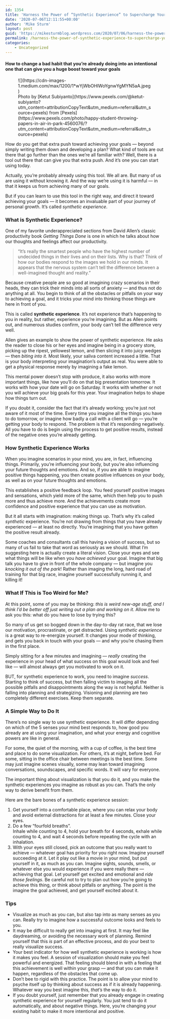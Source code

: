 ```yaml
---
id: 1354
title: 'Harness the Power of “Synthetic Experience” to Supercharge Your Growth'
date: '2020-07-06T12:11:55+00:00'
author: 'Mike Sturm'
layout: post
guid: 'https://mikesturmblog.wordpress.com/2020/07/06/harness-the-power-of-synthetic-experience-to-supercharge-your-growth/'
permalink: /harness-the-power-of-synthetic-experience-to-supercharge-your-growth/
categories:
    - Uncategorized
---
```


#### How to change a bad habit that you’re already doing into an intentional one that can give you a huge boost toward your goals

<figure class="wp-caption">![](https://cdn-images-1.medium.com/max/1200/1*wYjWbOHlWoYgnwYgMYN5aA.jpeg)<figcaption class="wp-caption-text">Photo by [Ketut Subiyanto](https://www.pexels.com/@ketut-subiyanto?utm_content=attributionCopyText&utm_medium=referral&utm_source=pexels) from [Pexels](https://www.pexels.com/photo/happy-student-throwing-papers-in-air-in-park-4560076/?utm_content=attributionCopyText&utm_medium=referral&utm_source=pexels)</figcaption></figure>How do you get that extra push toward achieving your goals — beyond simply writing them down and developing a plan? What kind of tools are out there that go further than the ones we’re all familiar with? Well, there is a tool out there that can give you that extra push. And it’s one you can start using today.

Actually, you’re probably already using this tool. We all are. But many of us are using it without knowing it. And the way we’re using it is harmful — in that it keeps us from achieving many of our goals.

But if you can learn to use this tool in the right way, and direct it toward achieving your goals — it becomes an invaluable part of your journey of personal growth. It’s called *synthetic experience*.

### What is Synthetic Experience?

One of my favorite underappreciated sections from David Allen’s classic productivity book *Getting Things Done* is one in which he talks about how our thoughts and feelings affect our productivity.

> “It’s really the smartest people who have the highest number of undecided things in their lives and on their lists. Why is that? Think of how our bodies respond to the images we hold in our minds. It appears that the nervous system can’t tell the difference between a well-imagined thought and reality.”

Because creative people are so good at imagining crazy scenarios in their heads, they can trick their minds into all sorts of anxiety — and thus not do anything at all. You begin to think of all the obstacles or pitfalls on your way to achieving a goal, and it tricks your mind into thinking those things are here in front of you.

This is called **synthetic experience**. It’s not experience that’s happening to you in reality, but rather, experience you’re imagining. But as Allen points out, and numerous studies confirm, your body can’t tell the difference very well.

Allen gives an example to show the power of synthetic experience. He asks the reader to close his or her eyes and imagine being in a grocery store, picking up the ripest, yellowest lemon, and then slicing it into juicy wedges — then *biting into it.* Most likely, your saliva content increased a little. That is your body interpreting your imagination’s output as real. You were able to get a physical response merely by imagining a fake lemon.

This mental power doesn’t stop with produce, it also works with more important things, like how you’ll do on that big presentation tomorrow. It works with how your date will go on Saturday. It works with whether or not you will achieve your big goals for this year. Your imagination helps to shape how things turn out.

If you doubt it, consider the fact that it’s already working; you’re just not aware of it most of the time. Every time you imagine all the things you have to do tomorrow, or imagine how badly a call with a client will go — you’re getting your body to respond. The problem is that it’s responding negatively. All you have to do is begin using the process to get positive results, instead of the negative ones you’re already getting.

### How Synthetic Experience Works

When you imagine scenarios in your mind, you are, in fact, influencing things. Primarily, you’re influencing your body, but you’re also influencing your future thoughts and emotions. And so, if you are able to imagine positive things happening, you then create positive influences on your body, as well as on your future thoughts and emotions.

This establishes a positive feedback loop. You feed yourself positive images and sensations, which yield more of the same, which then help you to push more and thus achieve more. And the achievements create more confidence and positive experience that you can use as motivation.

But it all starts with imagination: making things up. That’s why it’s called *synthetic* experience. You’re not drawing from things that you have already experienced — at least no directly. You’re imagining that you have gotten the positive result already.

Some coaches and consultants call this having a vision of success, but so many of us fail to take that word as seriously as we should. What I’m suggesting here is actually create a literal vision. Close your eyes and see what things will be like when you *have achieved* your goal. Imagine that big talk you have to give in front of the whole company — but imagine you *knocking it out of the park*! Rather than imaging the long, hard road of training for that big race, imagine yourself successfully running it, and killing it!

### What If This is Too Weird for Me?

At this point, some of you may be thinking: *this is weird new-age stuff, and I think I’d be better off just writing out a plan and working on it*. Allow me to ask you this: what do you have to lose by trying this?

So many of us get so bogged down in the day-to-day rat race, that we lose our motivation, procrastinate, or get distracted. Using *synthetic experience* is a great way to re-energize yourself. It changes your mode of thinking, and gets you back in touch with your goals — and why you’re chasing them in the first place.

Simply sitting for a few minutes and imagining — *really* creating the experience in your head of what success on this goal would look and feel like — will almost always get you motivated to work on it.

BUT, for synthetic experience to work, you need to imagine *success*. Starting to think of success, but then falling victim to imaging all the possible pitfalls and disappointments along the way is not helpful. Neither is falling into planning and strategizing. Visioning and planning are two completely different exercises. Keep them separate.

### A Simple Way to Do It

There’s no single way to use synthetic experience. It will differ depending on which of the 5 senses your mind best responds to, how good you already are at using your imagination, and what your energy and cognitive powers are like in general.

For some, the quiet of the morning, with a cup of coffee, is the best time and place to do some visualization. For others, it’s at night, before bed. For some, sitting in the office chair between meetings is the best time. Some may just imagine scenes visually, some may lean toward imagining conversations, soundscapes, and specific words. It will vary for everyone.

The important thing about visualization is that you do it, and you make the synthetic experiences you imagine as robust as you can. That’s the only way to derive benefit from them.

Here are the bare bones of a synthetic experience session:

1. Get yourself into a comfortable place, where you can relax your body and avoid external distractions for at least a few minutes. Close your eyes.
2. Do a few “fourfold breaths”.   
    Inhale while counting to 4, hold your breath for 4 seconds, exhale while counting to 4, and wait 4 seconds before repeating the cycle with an inhalation.
3. With your eyes still closed, pick an outcome that you really want to achieve — whatever goal has priority for you right now. Imagine yourself succeeding at it. Let it play out like a movie in your mind, but put yourself in it, as much as you can. Imagine sights, sounds, smells, or whatever else you would experience if you were really there — achieving that goal. Let yourself get excited and emotional and *ride those feelings*. Be careful not to try to plan out how you’re going to achieve this thing, or think about pitfalls or anything. The point is the imagine the goal achieved, and get yourself excited about it.

### Tips

- Visualize as much as you can, but also tap into as many senses as you can. Really try to imagine how a successful outcome looks and feels to you.
- It may be difficult to really get into imaging at first. It may feel like daydreaming, or avoiding the necessary work of planning. Remind yourself that this *is* part of an effective process, and do your best to really visualize success.
- Your best indicator for how well synthetic experience is working is how it makes you feel. A session of visualization should make you feel powerful and energized. That feeling should blend in with a feeling that this achievement is well within your grasp — and that you can make it happen, regardless of the obstacles that come up.
- Don’t bee to rigid with this practice. The point is to allow your mind to psyche itself up by thinking about success as if it is already happening. Whatever way you best imagine this, *that’s* the way to do it.
- If you doubt yourself, just remember that you already engage in creating synthetic experience for yourself regularly. You just tend to do it automatically, and about negative things. Here, you’re changing your existing habit to make it more intentional and positive.